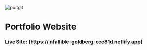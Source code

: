 ![portgit](https://user-images.githubusercontent.com/67520553/97775544-b837c980-1b8b-11eb-8c1e-bd786c9500d3.PNG)
# Portfolio Website
### Live Site: (https://infallible-goldberg-ece81d.netlify.app)
